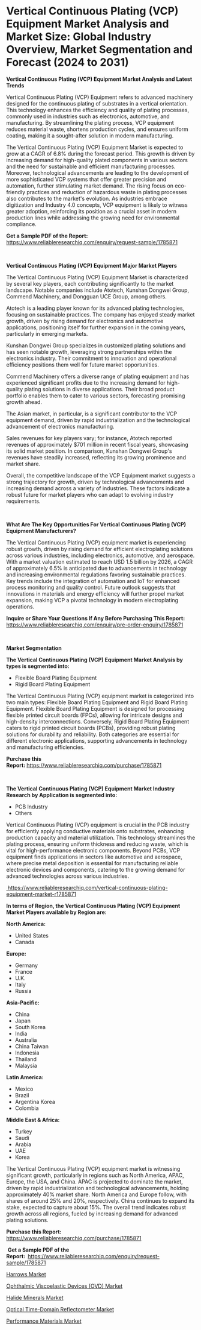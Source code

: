 <p><h1>Vertical Continuous Plating (VCP) Equipment Market Analysis and Market Size: Global Industry Overview, Market Segmentation and Forecast (2024 to 2031)</h1></p><p><strong>Vertical Continuous Plating (VCP) Equipment Market Analysis and Latest Trends</strong></p>
<p><p>Vertical Continuous Plating (VCP) Equipment refers to advanced machinery designed for the continuous plating of substrates in a vertical orientation. This technology enhances the efficiency and quality of plating processes, commonly used in industries such as electronics, automotive, and manufacturing. By streamlining the plating process, VCP equipment reduces material waste, shortens production cycles, and ensures uniform coating, making it a sought-after solution in modern manufacturing.</p><p>The Vertical Continuous Plating (VCP) Equipment Market is expected to grow at a CAGR of 6.8% during the forecast period. This growth is driven by increasing demand for high-quality plated components in various sectors and the need for sustainable and efficient manufacturing processes. Moreover, technological advancements are leading to the development of more sophisticated VCP systems that offer greater precision and automation, further stimulating market demand. The rising focus on eco-friendly practices and reduction of hazardous waste in plating processes also contributes to the market's evolution. As industries embrace digitization and Industry 4.0 concepts, VCP equipment is likely to witness greater adoption, reinforcing its position as a crucial asset in modern production lines while addressing the growing need for environmental compliance.</p></p>
<p><strong>Get a Sample PDF of the Report:&nbsp;</strong> <a href="https://www.reliableresearchiq.com/enquiry/request-sample/1785871?utm_campaign=99&utm_medium=2&utm_source=Github&utm_content=ia&utm_term=19122024&utm_id=vertical-continuous-plating-vcp-equipment">https://www.reliableresearchiq.com/enquiry/request-sample/1785871</a></p>
<p>&nbsp;</p>
<p><strong>Vertical Continuous Plating (VCP) Equipment Major Market Players</strong></p>
<p><p>The Vertical Continuous Plating (VCP) Equipment Market is characterized by several key players, each contributing significantly to the market landscape. Notable companies include Atotech, Kunshan Dongwei Group, Commend Machinery, and Dongguan UCE Group, among others.</p><p>Atotech is a leading player known for its advanced plating technologies, focusing on sustainable practices. The company has enjoyed steady market growth, driven by rising demand for electronics and automotive applications, positioning itself for further expansion in the coming years, particularly in emerging markets. </p><p>Kunshan Dongwei Group specializes in customized plating solutions and has seen notable growth, leveraging strong partnerships within the electronics industry. Their commitment to innovation and operational efficiency positions them well for future market opportunities.</p><p>Commend Machinery offers a diverse range of plating equipment and has experienced significant profits due to the increasing demand for high-quality plating solutions in diverse applications. Their broad product portfolio enables them to cater to various sectors, forecasting promising growth ahead.</p><p>The Asian market, in particular, is a significant contributor to the VCP equipment demand, driven by rapid industrialization and the technological advancement of electronics manufacturing.</p><p>Sales revenues for key players vary; for instance, Atotech reported revenues of approximately $701 million in recent fiscal years, showcasing its solid market position. In comparison, Kunshan Dongwei Group's revenues have steadily increased, reflecting its growing prominence and market share.</p><p>Overall, the competitive landscape of the VCP Equipment market suggests a strong trajectory for growth, driven by technological advancements and increasing demand across a variety of industries. These factors indicate a robust future for market players who can adapt to evolving industry requirements.</p></p>
<p>&nbsp;</p>
<p><strong>What Are The Key Opportunities For Vertical Continuous Plating (VCP) Equipment Manufacturers?</strong></p>
<p><p>The Vertical Continuous Plating (VCP) equipment market is experiencing robust growth, driven by rising demand for efficient electroplating solutions across various industries, including electronics, automotive, and aerospace. With a market valuation estimated to reach USD 1.5 billion by 2026, a CAGR of approximately 6.5% is anticipated due to advancements in technology and increasing environmental regulations favoring sustainable practices. Key trends include the integration of automation and IoT for enhanced process monitoring and quality control. Future outlook suggests that innovations in materials and energy efficiency will further propel market expansion, making VCP a pivotal technology in modern electroplating operations.</p></p>
<p><strong>Inquire or Share Your Questions If Any Before Purchasing This Report:</strong> <a href="https://www.reliableresearchiq.com/enquiry/pre-order-enquiry/1785871?utm_campaign=99&utm_medium=2&utm_source=Github&utm_content=ia&utm_term=19122024&utm_id=vertical-continuous-plating-vcp-equipment">https://www.reliableresearchiq.com/enquiry/pre-order-enquiry/1785871</a></p>
<p>&nbsp;</p>
<p><strong>Market Segmentation</strong></p>
<p><strong>The Vertical Continuous Plating (VCP) Equipment Market Analysis by types is segmented into:</strong></p>
<p><ul><li>Flexible Board Plating Equipment</li><li>Rigid Board Plating Equipment</li></ul></p>
<p><p>The Vertical Continuous Plating (VCP) equipment market is categorized into two main types: Flexible Board Plating Equipment and Rigid Board Plating Equipment. Flexible Board Plating Equipment is designed for processing flexible printed circuit boards (FPCs), allowing for intricate designs and high-density interconnections. Conversely, Rigid Board Plating Equipment caters to rigid printed circuit boards (PCBs), providing robust plating solutions for durability and reliability. Both categories are essential for different electronic applications, supporting advancements in technology and manufacturing efficiencies.</p></p>
<p><strong>Purchase this Report:&nbsp;</strong><a href="https://www.reliableresearchiq.com/purchase/1785871?utm_campaign=99&utm_medium=2&utm_source=Github&utm_content=ia&utm_term=19122024&utm_id=vertical-continuous-plating-vcp-equipment">https://www.reliableresearchiq.com/purchase/1785871</a></p>
<p>&nbsp;</p>
<p><strong>The Vertical Continuous Plating (VCP) Equipment Market Industry Research by Application is segmented into:</strong></p>
<p><ul><li>PCB Industry</li><li>Others</li></ul></p>
<p><p>Vertical Continuous Plating (VCP) equipment is crucial in the PCB industry for efficiently applying conductive materials onto substrates, enhancing production capacity and material utilization. This technology streamlines the plating process, ensuring uniform thickness and reducing waste, which is vital for high-performance electronic components. Beyond PCBs, VCP equipment finds applications in sectors like automotive and aerospace, where precise metal deposition is essential for manufacturing reliable electronic devices and components, catering to the growing demand for advanced technologies across various industries.</p></p>
<p><a href="https://www.reliableresearchiq.com/vertical-continuous-plating-equipment-market-r1785871?utm_campaign=99&utm_medium=2&utm_source=Github&utm_content=ia&utm_term=19122024&utm_id=vertical-continuous-plating-vcp-equipment">&nbsp;https://www.reliableresearchiq.com/vertical-continuous-plating-equipment-market-r1785871</a></p>
<p><strong>In terms of Region, the Vertical Continuous Plating (VCP) Equipment Market Players available by Region are:</strong></p>
<p>
    <p> <strong> North America: </strong>
        <ul>
            <li>United States</li>
            <li>Canada</li>
        </ul>
        </p> 
    <p> <strong> Europe: </strong>
        <ul>
            <li>Germany</li>
            <li>France</li>
            <li>U.K.</li>
            <li>Italy</li>
            <li>Russia</li>
        </ul>
        </p> 
    <p> <strong> Asia-Pacific: </strong>
        <ul>
            <li>China</li>
            <li>Japan</li>
            <li>South Korea</li>
            <li>India</li>
            <li>Australia</li>
            <li>China Taiwan</li>
            <li>Indonesia</li>
            <li>Thailand</li>
            <li>Malaysia</li>
        </ul>
        </p> 
    <p> <strong> Latin America: </strong>
        <ul>
            <li>Mexico</li>
            <li>Brazil</li>
            <li>Argentina Korea</li>
            <li>Colombia</li>
        </ul>
        </p> 
    <p> <strong> Middle East & Africa: </strong>
        <ul>
            <li>Turkey</li>
            <li>Saudi</li>
            <li>Arabia</li>
            <li>UAE</li>
            <li>Korea</li>
        </ul>
    </p>
    </p>
<p><p>The Vertical Continuous Plating (VCP) equipment market is witnessing significant growth, particularly in regions such as North America, APAC, Europe, the USA, and China. APAC is projected to dominate the market, driven by rapid industrialization and technological advancements, holding approximately 40% market share. North America and Europe follow, with shares of around 25% and 20%, respectively. China continues to expand its stake, expected to capture about 15%. The overall trend indicates robust growth across all regions, fueled by increasing demand for advanced plating solutions.</p></p>
<p><strong>Purchase this Report: </strong><a href="https://www.reliableresearchiq.com/purchase/1785871?utm_campaign=99&utm_medium=2&utm_source=Github&utm_content=ia&utm_term=19122024&utm_id=vertical-continuous-plating-vcp-equipment">https://www.reliableresearchiq.com/purchase/1785871</a></p>
<p>&nbsp;<strong>Get a Sample PDF of the Report:&nbsp;&nbsp;</strong><a href="https://www.reliableresearchiq.com/enquiry/request-sample/1785871?utm_campaign=99&utm_medium=2&utm_source=Github&utm_content=ia&utm_term=19122024&utm_id=vertical-continuous-plating-vcp-equipment">https://www.reliableresearchiq.com/enquiry/request-sample/1785871</a></p>
<p><strong></strong></p>
<p><p><a href="https://www.linkedin.com/pulse/impact-change-trends-global-harrows-market-surpassed-projected-8enac?utm_campaign=99&utm_medium=2&utm_source=Github&utm_content=ia&utm_term=19122024&utm_id=vertical-continuous-plating-vcp-equipment">Harrows Market</a></p><p><a href="https://www.linkedin.com/pulse/ophthalmic-viscoelastic-devices-ovd-market-analysis-from-2024-fogwf?utm_campaign=99&utm_medium=2&utm_source=Github&utm_content=ia&utm_term=19122024&utm_id=vertical-continuous-plating-vcp-equipment">Ophthalmic Viscoelastic Devices (OVD) Market</a></p><p><a href="https://www.linkedin.com/pulse/annual-growth-halide-minerals-market-79-cagr-revenue-trends-fjnqe?utm_campaign=99&utm_medium=2&utm_source=Github&utm_content=ia&utm_term=19122024&utm_id=vertical-continuous-plating-vcp-equipment">Halide Minerals Market</a></p><p><a href="https://www.linkedin.com/pulse/optical-time-domain-reflectometer-market-trends-share-analysis-zhibe?utm_campaign=99&utm_medium=2&utm_source=Github&utm_content=ia&utm_term=19122024&utm_id=vertical-continuous-plating-vcp-equipment">Optical Time-Domain Reflectometer Market</a></p><p><a href="https://www.linkedin.com/pulse/performance-materials-market-forecast-2024-2031-trends-insights-a29jf?utm_campaign=99&utm_medium=2&utm_source=Github&utm_content=ia&utm_term=19122024&utm_id=vertical-continuous-plating-vcp-equipment">Performance Materials Market</a></p></p>